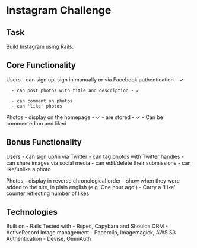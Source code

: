 Instagram Challenge
===================

Task
-----

Build Instagram using Rails.

Core Functionality
------------------

Users - can sign up, sign in manually or via Facebook authentication - ✓

      - can post photos with title and description - ✓
      
      - can comment on photos
      - can 'like' photos

Photos - display on the homepage - ✓
       - are stored - ✓
       - Can be commented on and liked

Bonus Functionality
-------------------

Users - can sign up/in via Twitter
      - can tag photos with Twitter handles
      - can share images via social media
      - can edit/delete their submissions
      - can like/unlike a photo

Photos - display in reverse chronological order
       - show when they were added to the site, in plain english (e.g 'One hour ago')
       - Carry a 'Like' counter reflecting number of likes
       
Technologies
------------

Built on - Rails
Tested with - Rspec, Capybara and Shoulda
ORM - ActiveRecord
Image management - Paperclip, Imagemagick, AWS S3
Authentication - Devise, OmniAuth
